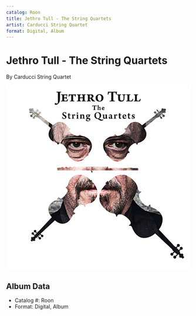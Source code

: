 ```yaml
---
catalog: Roon
title: Jethro Tull - The String Quartets
artist: Carducci String Quartet
format: Digital, Album
---
```


# Jethro Tull - The String Quartets

By Carducci String Quartet

![](../../assets/albumcovers/Carducci_String_Quartet-Jethro_Tull_-_The_String_Quartets.png)

## Album Data

- Catalog #: Roon
- Format: Digital, Album

